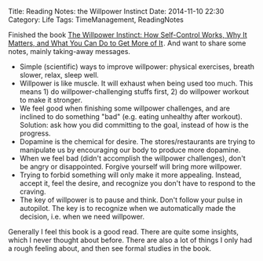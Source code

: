 Title: Reading Notes: the Willpower Instinct
Date: 2014-11-10 22:30
Category: Life
Tags: TimeManagement, ReadingNotes

Finished the book <a href="http://www.amazon.com/gp/product/B005ERIRZE/ref=as_li_tl?ie=UTF8&camp=1789&creative=390957&creativeASIN=B005ERIRZE&linkCode=as2&tag=complife01-20&linkId=E4URR4SRQ3XZHAN7">The Willpower Instinct: How Self-Control Works, Why It Matters, and What You Can Do to Get More of It</a><img src="https://ir-na.amazon-adsystem.com/e/ir?t=complife01-20&l=as2&o=1&a=B005ERIRZE" width="1" height="1" border="0" alt="" style="border:none !important; margin:0px !important;" />.
And want to share some notes, mainly taking-away messages.

* Simple (scientific) ways to improve willpower: physical exercises, breath slower, relax, sleep well.
* Willpower is like muscle. It will exhaust when being used too much. This means 1) do willpower-challenging stuffs first, 2) do willpower workout to make it stronger.
* We feel good when finishing some willpower challenges, and are inclined to do something "bad" (e.g. eating unhealthy after workout). Solution: ask how you did committing to the goal, instead of how is the progress.
* Dopamine is the chemical for desire. The stores/restaurants are trying to manipulate us by encouraging our body to produce more dopamine.
* When we feel bad (didn't accomplish the willpower challenges), don't be angry or disappointed. Forgive yourself will bring more willpower.
* Trying to forbid something will only make it more appealing. Instead, accept it, feel the desire, and recognize you don't have to respond to the craving.
* The key of willpower is to pause and think. Don't follow your pulse in autopilot. The key is to recognize when we automatically made the decision, i.e. when we need willpower.

Generally I feel this book is a good read.
There are quite some insights, which I never thought about before. 
There are also a lot of things I only had a rough feeling about, and then see formal studies in the book.
